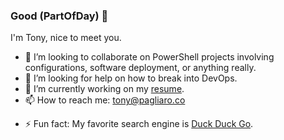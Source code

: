### Good $($PartOfDay) 👋
I'm Tony, nice to meet you. 

- 👥 I’m looking to collaborate on PowerShell projects involving configurations, software deployment, or anything really.
- 🤔 I’m looking for help on how to break into DevOps. 
- 🔭 I’m currently working on my [resume](https://github.com/tonypags/resume/).
- 📫 How to reach me: tony@pagliaro.co
<!--
- 🌱 I’m currently learning PowerShell DSC on a very small lab environment.
- 💬 Ask me about 
-->

- ⚡ Fun fact: My favorite search engine is [Duck Duck Go](https://duckduckgo.com).
